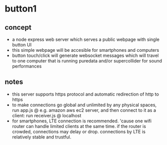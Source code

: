# button1

## concept

- a node express web server which serves a public webpage with single button UI
- this simple webpage will be accesible for smartphones and computers
- button touch/click will generate websocket messages which will travel to one computer that is running puredata and/or supercollider for sound performances

## notes

- this server supports https protocol and automatic redirection of http to https
- to make connections go global and unlimited by any physical spaces, run app.js @ e.g. amazon aws ec2 server, and then connect to it as a client: run receiver.js @ localhost
- for smartphones, LTE connection is recommended. 'cause one wifi router can handle limited clients at the same time. if the router is crowded, connections may delay or drop. connections by LTE is relatively stable and trustful.
